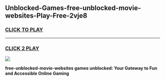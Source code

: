 
## Unblocked-Games-free-unblocked-movie-websites-Play-Free-2vje8
<h3>
<a href="https://premium76.site?title=free-unblocked-movie-websites&ref=23A">CLICK TO PLAY</a></h3>
<hr>

<h3>
<a href="https://premium76.site?title=free-unblocked-movie-websites&ref=23A">CLICK 2 PLAY</a>
  
</h3>

<a href="https://premium76.site?title=free-unblocked-movie-websites&ref=23A"><img src="https://clearcache.store/games.png"></a>


**free-unblocked-movie-websites games unblocked: Your Gateway to Fun and Accessible Online Gaming**
